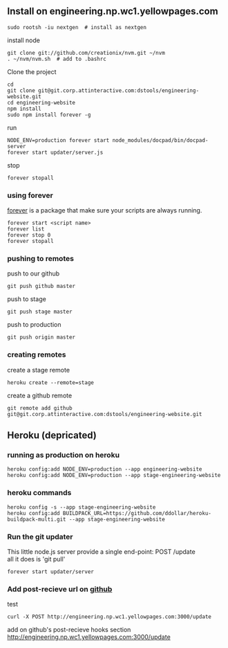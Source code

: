 ## Install on engineering.np.wc1.yellowpages.com

    sudo rootsh -iu nextgen  # install as nextgen

install node

    git clone git://github.com/creationix/nvm.git ~/nvm
    . ~/nvm/nvm.sh  # add to .bashrc

Clone the project

    cd
    git clone git@git.corp.attinteractive.com:dstools/engineering-website.git
    cd engineering-website
    npm install
    sudo npm install forever -g
    
run

    NODE_ENV=production forever start node_modules/docpad/bin/docpad-server
    forever start updater/server.js

stop

    forever stopall

### using forever

[forever](https://github.com/nodejitsu/forever) is a package that make sure your scripts are always running.

    forever start <script name>
    forever list
    forever stop 0
    forever stopall

### pushing to remotes

push to our github

    git push github master

push to stage

    git push stage master

push to production

    git push origin master

### creating remotes

create a stage remote

    heroku create --remote=stage

create a github remote

    git remote add github git@git.corp.attinteractive.com:dstools/engineering-website.git

## Heroku (depricated)

### running as production on heroku

    heroku config:add NODE_ENV=production --app engineering-website
    heroku config:add NODE_ENV=production --app stage-engineering-website

### heroku commands

    heroku config -s --app stage-engineering-website
    heroku config:add BUILDPACK_URL=https://github.com/ddollar/heroku-buildpack-multi.git --app stage-engineering-website
   
### Run the git updater

This little node.js server provide a single end-point: POST /update  
all it does is 'git pull'

    forever start updater/server

### Add post-recieve url on [github](https://git.corp.attinteractive.com/dstools/engineering-website/edit)

test

    curl -X POST http://engineering.np.wc1.yellowpages.com:3000/update

add on github's post-recieve hooks section
    http://engineering.np.wc1.yellowpages.com:3000/update

